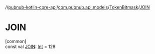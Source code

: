 //[pubnub-kotlin-core-api](../../../index.md)/[com.pubnub.api.models](../index.md)/[TokenBitmask](index.md)/[JOIN](-j-o-i-n.md)

# JOIN

[common]\
const val [JOIN](-j-o-i-n.md): [Int](https://kotlinlang.org/api/latest/jvm/stdlib/kotlin/-int/index.html) = 128
